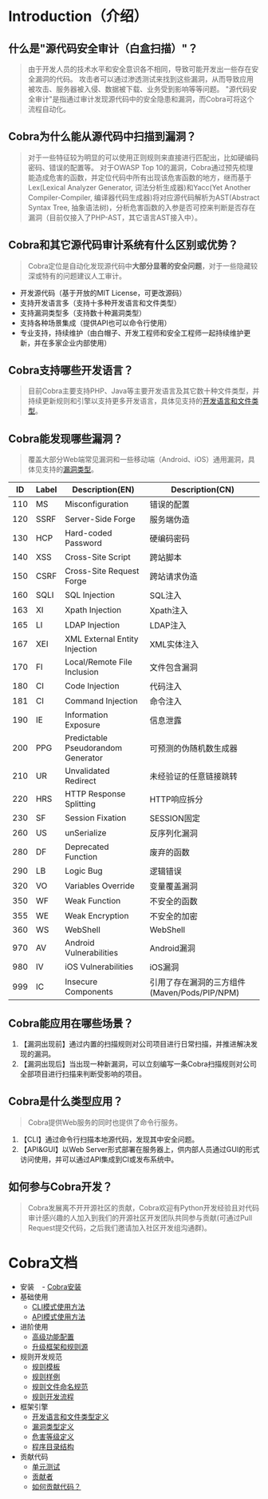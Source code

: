 # Introduction（介绍）

## 什么是"源代码安全审计（白盒扫描）"？
> 由于开发人员的技术水平和安全意识各不相同，导致可能开发出一些存在安全漏洞的代码。
> 攻击者可以通过渗透测试来找到这些漏洞，从而导致应用被攻击、服务器被入侵、数据被下载、业务受到影响等等问题。
> "源代码安全审计"是指通过审计发现源代码中的安全隐患和漏洞，而Cobra可将这个流程自动化。

## Cobra为什么能从源代码中扫描到漏洞？
> 对于一些特征较为明显的可以使用正则规则来直接进行匹配出，比如硬编码密码、错误的配置等。
> 对于OWASP Top 10的漏洞，Cobra通过预先梳理能造成危害的函数，并定位代码中所有出现该危害函数的地方，继而基于Lex(Lexical Analyzer Generator, 词法分析生成器)和Yacc(Yet Another Compiler-Compiler, 编译器代码生成器)将对应源代码解析为AST(Abstract Syntax Tree, 抽象语法树)，分析危害函数的入参是否可控来判断是否存在漏洞（目前仅接入了PHP-AST，其它语言AST接入中）。

## Cobra和其它源代码审计系统有什么区别或优势？
> Cobra定位是自动化发现源代码中**大部分显著的安全问题**，对于一些隐藏较深或特有的问题建议人工审计。

- 开发源代码（基于开放的MIT License，可更改源码）
- 支持开发语言多（支持十多种开发语言和文件类型）
- 支持漏洞类型多（支持数十种漏洞类型）
- 支持各种场景集成（提供API也可以命令行使用）
- 专业支持，持续维护（由白帽子、开发工程师和安全工程师一起持续维护更新，并在多家企业内部使用）

## Cobra支持哪些开发语言？
> 目前Cobra主要支持PHP、Java等主要开发语言及其它数十种文件类型，并持续更新规则和引擎以支持更多开发语言，具体见支持的[开发语言和文件类型](http://cobra.feei.cn/languages)。

## Cobra能发现哪些漏洞？
> 覆盖大部分Web端常见漏洞和一些移动端（Android、iOS）通用漏洞，具体见支持的[漏洞类型](http://cobra.feei.cn/labels)。

| ID | Label | Description(EN) | Description(CN) |
|---|---|---|---|
| 110 | MS | Misconfiguration | 错误的配置 |
| 120 | SSRF | Server-Side Forge | 服务端伪造 |
| 130 | HCP | Hard-coded Password | 硬编码密码 |
| 140 | XSS | Cross-Site Script | 跨站脚本 |
| 150 | CSRF | Cross-Site Request Forge | 跨站请求伪造 |
| 160 | SQLI | SQL Injection | SQL注入 |
| 163 | XI | Xpath Injection | Xpath注入 |
| 165 | LI | LDAP Injection | LDAP注入 |
| 167 | XEI| XML External Entity Injection | XML实体注入 |
| 170 | FI | Local/Remote File Inclusion | 文件包含漏洞 |
| 180 | CI | Code Injection  | 代码注入 |
| 181 | CI | Command Injection | 命令注入 |
| 190 | IE | Information Exposure  | 信息泄露 |
| 200 | PPG | Predictable Pseudorandom Generator | 可预测的伪随机数生成器 |
| 210 | UR | Unvalidated Redirect | 未经验证的任意链接跳转 |
| 220 | HRS | HTTP Response Splitting | HTTP响应拆分 |
| 230 | SF | Session Fixation | SESSION固定 |
| 260 | US | unSerialize | 反序列化漏洞 |
| 280 | DF |  Deprecated Function  | 废弃的函数 |
| 290 | LB | Logic Bug  | 逻辑错误 |
| 320 | VO | Variables Override | 变量覆盖漏洞 |
| 350 | WF | Weak Function | 不安全的函数 |
| 355 | WE | Weak Encryption | 不安全的加密 |
| 360 | WS | WebShell | WebShell |
| 970 | AV | Android Vulnerabilities | Android漏洞 |
| 980 | IV | iOS Vulnerabilities | iOS漏洞 |
| 999 | IC | Insecure Components| 引用了存在漏洞的三方组件(Maven/Pods/PIP/NPM) |

## Cobra能应用在哪些场景？
1. 【漏洞出现前】通过内置的扫描规则对公司项目进行日常扫描，并推进解决发现的漏洞。
2. 【漏洞出现后】当出现一种新漏洞，可以立刻编写一条Cobra扫描规则对公司全部项目进行扫描来判断受影响的项目。

## Cobra是什么类型应用？
> Cobra提供Web服务的同时也提供了命令行服务。

1. 【CLI】通过命令行扫描本地源代码，发现其中安全问题。
2. 【API&GUI】以Web Server形式部署在服务器上，供内部人员通过GUI的形式访问使用，并可以通过API集成到CI或发布系统中。


## 如何参与Cobra开发？
> Cobra发展离不开开源社区的贡献，Cobra欢迎有Python开发经验且对代码审计感兴趣的人加入到我们的开源社区开发团队共同参与贡献(可通过Pull Request提交代码，之后我们邀请加入社区开发组沟通群)。

# Cobra文档
- 安装
    - [Cobra安装](http://cobra.feei.cn/installation)
- 基础使用
    - [CLI模式使用方法](http://cobra.feei.cn/cli)
    - [API模式使用方法](http://cobra.feei.cn/api)
- 进阶使用
    - [高级功能配置](http://cobra.feei.cn/config)
    - [升级框架和规则源](http://cobra.feei.cn/upgrade)
- 规则开发规范
    - [规则模板](http://cobra.feei.cn/rule_template)
    - [规则样例](http://cobra.feei.cn/rule_demo)
    - [规则文件命名规范](http://cobra.feei.cn/rule_name)
    - [规则开发流程](http://cobra.feei.cn/rule_flow)
- 框架引擎
    - [开发语言和文件类型定义](http://cobra.feei.cn/languages)
    - [漏洞类型定义](http://cobra.feei.cn/labels)
    - [危害等级定义](http://cobra.feei.cn/level)
    - [程序目录结构](http://cobra.feei.cn/tree)
- 贡献代码
    - [单元测试](http://cobra.feei.cn//test)
    - [贡献者](http://cobra.feei.cn/contributors)
    - [如何贡献代码？](https://github.com/WhaleShark-Team/cobra/blob/master/CONTRIBUTING.md)
